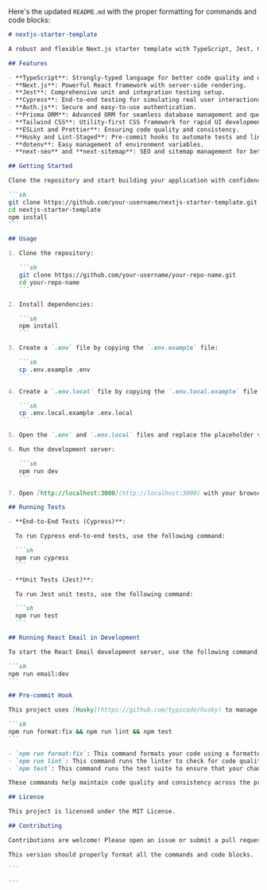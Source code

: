 Here's the updated `README.md` with the proper formatting for commands and code blocks:

````markdown
# nextjs-starter-template

A robust and flexible Next.js starter template with TypeScript, Jest, Cypress, Auth.js, Prisma ORM, and more. This template provides everything you need to kickstart your modern web development projects with best practices and industry-standard tools.

## Features

- **TypeScript**: Strongly-typed language for better code quality and developer experience.
- **Next.js**: Powerful React framework with server-side rendering.
- **Jest**: Comprehensive unit and integration testing setup.
- **Cypress**: End-to-end testing for simulating real user interactions.
- **Auth.js**: Secure and easy-to-use authentication.
- **Prisma ORM**: Advanced ORM for seamless database management and querying.
- **Tailwind CSS**: Utility-first CSS framework for rapid UI development.
- **ESLint and Prettier**: Ensuring code quality and consistency.
- **Husky and Lint-Staged**: Pre-commit hooks to automate tests and linting.
- **dotenv**: Easy management of environment variables.
- **next-seo** and **next-sitemap**: SEO and sitemap management for better search engine visibility.

## Getting Started

Clone the repository and start building your application with confidence!

```sh
git clone https://github.com/your-username/nextjs-starter-template.git
cd nextjs-starter-template
npm install
```

## Usage

1. Clone the repository:

   ```sh
   git clone https://github.com/your-username/your-repo-name.git
   cd your-repo-name
   ```

2. Install dependencies:

   ```sh
   npm install
   ```

3. Create a `.env` file by copying the `.env.example` file:

   ```sh
   cp .env.example .env
   ```

4. Create a `.env.local` file by copying the `.env.local.example` file:

   ```sh
   cp .env.local.example .env.local
   ```

5. Open the `.env` and `.env.local` files and replace the placeholder values with your actual environment variable values.

6. Run the development server:

   ```sh
   npm run dev
   ```

7. Open [http://localhost:3000](http://localhost:3000) with your browser to see the result.

## Running Tests

- **End-to-End Tests (Cypress)**:

  To run Cypress end-to-end tests, use the following command:

  ```sh
  npm run cypress
  ```

- **Unit Tests (Jest)**:

  To run Jest unit tests, use the following command:

  ```sh
  npm run test
  ```

## Running React Email in Development

To start the React Email development server, use the following command:

```sh
npm run email:dev
```

## Pre-commit Hook

This project uses [Husky](https://github.com/typicode/husky) to manage Git hooks. When you commit a change, Husky runs the following commands automatically:

```sh
npm run format:fix && npm run lint && npm test
```

- `npm run format:fix`: This command formats your code using a formatter (e.g., Prettier).
- `npm run lint`: This command runs the linter to check for code quality issues.
- `npm test`: This command runs the test suite to ensure that your changes do not break existing functionality.

These commands help maintain code quality and consistency across the project.

## License

This project is licensed under the MIT License.

## Contributing

Contributions are welcome! Please open an issue or submit a pull request.

This version should properly format all the commands and code blocks.

```

```
````
